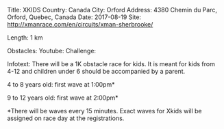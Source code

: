Title: XKIDS
Country: Canada
City: Orford
Address: 4380 Chemin du Parc, Orford, Quebec, Canada
Date: 2017-08-19
Site: http://xmanrace.com/en/circuits/xman-sherbrooke/

Length: 1 km

Obstacles: 
Youtube: 
Challenge: 

Infotext: There will be a 1K obstacle race for kids. It is meant for kids from 4-12 and children under 6 should be accompanied by a parent.

4 to 8 years old: first wave at 1:00pm*

9 to 12 years old: first wave at 2:00pm*

*There will be waves every 15 minutes. Exact waves for Xkids will be assigned on race day at the registrations.